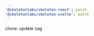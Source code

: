 ```yaml
---
'@skeletonlabs/skeleton-react': patch
'@skeletonlabs/skeleton-svelte': patch
---
```


chore: update zag
